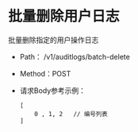 # 批量删除用户日志
批量删除指定的用户操作日志

- Path： /v1/auditlogs/batch-delete
- Method：POST

- 请求Body参考示例：

    ```
    [
        0 , 1, 2   // 编号列表
    ]

    ```